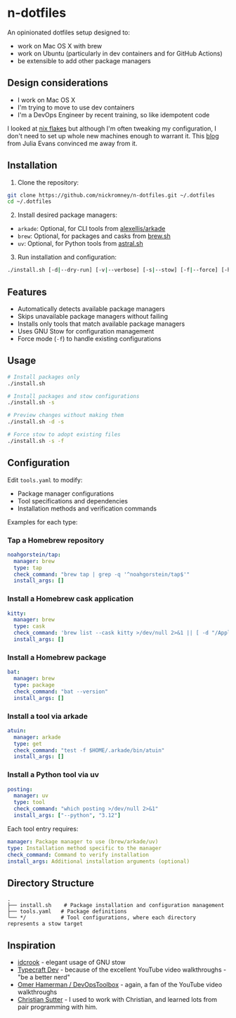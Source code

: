 # n-dotfiles

An opinionated dotfiles setup designed to:

- work on Mac OS X with brew
- work on Ubuntu (particularly in dev containers and for GitHub Actions)
- be extensible to add other package managers

## Design considerations

- I work on Mac OS X
- I'm trying to move to use dev containers
- I'm a DevOps Engineer by recent training, so like idempotent code

I looked at [nix flakes](https://nixos.wiki/wiki/flakes) but although I'm often tweaking my configuration, I don't need to set up whole new machines enough to warrant it. This [blog](https://jvns.ca/blog/2023/11/11/notes-on-nix-flakes/) from Julia Evans convinced me away from it.

## Installation

1. Clone the repository:

```bash
git clone https://github.com/nickromney/n-dotfiles.git ~/.dotfiles
cd ~/.dotfiles
```

2. Install desired package managers:

- `arkade`: Optional, for CLI tools from [alexellis/arkade](https://github.com/alexellis/arkade?tab=readme-ov-file#getting-arkade)
- `brew`: Optional, for packages and casks from [brew.sh](https://brew.sh/)
- `uv`: Optional, for Python tools from [astral.sh](https://docs.astral.sh/uv/getting-started/installation/#installing-uv)

3. Run installation and configuration:

```bash
./install.sh [-d|--dry-run] [-v|--verbose] [-s|--stow] [-f|--force] [-h|--help]
```

## Features

- Automatically detects available package managers
- Skips unavailable package managers without failing
- Installs only tools that match available package managers
- Uses GNU Stow for configuration management
- Force mode (`-f`) to handle existing configurations

## Usage

```bash
# Install packages only
./install.sh

# Install packages and stow configurations
./install.sh -s

# Preview changes without making them
./install.sh -d -s

# Force stow to adopt existing files
./install.sh -s -f
```

## Configuration

Edit `tools.yaml` to modify:

- Package manager configurations
- Tool specifications and dependencies
- Installation methods and verification commands

Examples for each type:

### Tap a Homebrew repository

```yaml
noahgorstein/tap:
  manager: brew
  type: tap
  check_command: "brew tap | grep -q '^noahgorstein/tap$'"
  install_args: []
```

### Install a Homebrew cask application

```yaml
kitty:
  manager: brew
  type: cask
  check_command: 'brew list --cask kitty >/dev/null 2>&1 || [ -d "/Applications/kitty.app" ] || which kitty >/dev/null 2>&1'
  install_args: []
```

### Install a Homebrew package

```yaml
bat:
  manager: brew
  type: package
  check_command: "bat --version"
  install_args: []
```

### Install a tool via arkade

```yaml
atuin:
  manager: arkade
  type: get
  check_command: "test -f $HOME/.arkade/bin/atuin"
  install_args: []
```

### Install a Python tool via uv

```yaml
posting:
  manager: uv
  type: tool
  check_command: "which posting >/dev/null 2>&1"
  install_args: ["--python", "3.12"]
```

Each tool entry requires:

```yaml
manager: Package manager to use (brew/arkade/uv)
type: Installation method specific to the manager
check_command: Command to verify installation
install_args: Additional installation arguments (optional)
```

## Directory Structure

```
.
├── install.sh    # Package installation and configuration management
├── tools.yaml   # Package definitions
└── */           # Tool configurations, where each directory represents a stow target
```

## Inspiration

- [idcrook](https://github.com/idcrook/i-dotfiles) - elegant usage of GNU stow
- [Typecraft Dev](https://github.com/typecraft-dev/dotfiles) - because of the excellent YouTube video walkthroughs - "be a better nerd"
- [Omer Hamerman / DevOpsToolbox](https://github.com/omerxx/dotfiles) - again, a fan of the YouTube video walkthroughs
- [Christian Sutter](https://github.com/csutter/punkt) - I used to work with Christian, and learned lots from pair programming with him.
